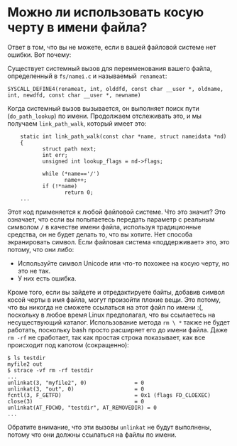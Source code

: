 # Можно ли использовать косую черту в имени файла?

Ответ в том, что вы не можете, если в вашей файловой системе нет ошибки. Вот почему:

Существует системный вызов для переименования вашего файла, определенный в `fs/namei.c` и называемый` renameat`:

```
SYSCALL_DEFINE4(renameat, int, olddfd, const char __user *, oldname, int, newdfd, const char __user *, newname)
```

Когда системный вызов вызывается, он выполняет поиск пути (`do_path_lookup`) по имени. Продолжаем отслеживать это, и мы получаем `link_path_walk`, который имеет это:

```
    static int link_path_walk(const char *name, struct nameidata *nd)
    {
           struct path next;
           int err;
           unsigned int lookup_flags = nd->flags;
    
           while (*name=='/')
                  name++;
           if (!*name)
                  return 0;
    ...
```

Этот код применяется к любой файловой системе. Что это значит? Это означает, что если вы попытаетесь передать параметр с реальным символом `/` в качестве имени файла, используя традиционные средства, он не будет делать то, что вы хотите. Нет способа экранировать символ. Если файловая система «поддерживает» это, это потому, что они либо:

* Используйте символ Unicode или что-то похожее на косую черту, но это не так.
* У них есть ошибка.

Кроме того, если вы зайдете и отредактируете байты, добавив символ косой черты в имя файла, могут произойти плохие вещи. Это потому, что вы никогда не сможете ссылаться на этот файл по имени :(, поскольку в любое время Linux предполагал, что вы ссылаетесь на несуществующий каталог. Использование метода `rm \ *` также не будет работать, поскольку bash просто расширяет его до имени файла. Даже `rm -rf` не сработает, так как простая строка показывает, как все происходит под капотом (сокращенно):

```console
$ ls testdir
myfile2 out
$ strace -vf rm -rf testdir
...
unlinkat(3, "myfile2", 0)               = 0
unlinkat(3, "out", 0)                   = 0
fcntl(3, F_GETFD)                       = 0x1 (flags FD_CLOEXEC)
close(3)                                = 0
unlinkat(AT_FDCWD, "testdir", AT_REMOVEDIR) = 0
...
```

Обратите внимание, что эти вызовы `unlinkat` не будут выполнены, потому что они должны ссылаться на файлы по имени.